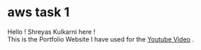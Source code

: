 # aws task 1

Hello ! Shreyas Kulkarni here !   
This is the Portfolio Website I have used for the [Youtube Video]( https://www.youtube.com/watch?v=gWVIIU1ev0Y&t=5s ) .  
